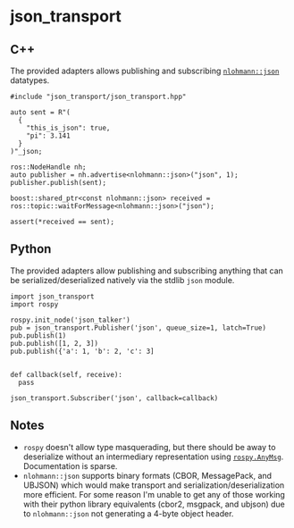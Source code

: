 # json_transport

## C++

The provided adapters allows publishing and subscribing [`nlohmann::json`](https://github.com/nlohmann/json) datatypes.

```
#include "json_transport/json_transport.hpp"

auto sent = R"(
  {
    "this_is_json": true,
    "pi": 3.141
  }
)"_json;

ros::NodeHandle nh;
auto publisher = nh.advertise<nlohmann::json>("json", 1);
publisher.publish(sent);

boost::shared_ptr<const nlohmann::json> received = ros::topic::waitForMessage<nlohmann::json>("json");

assert(*received == sent);
```

## Python

The provided adapters allow publishing and subscribing anything that can be serialized/deserialized natively via the stdlib `json` module.

```
import json_transport
import rospy

rospy.init_node('json_talker')
pub = json_transport.Publisher('json', queue_size=1, latch=True)
pub.publish(1)
pub.publish([1, 2, 3])
pub.publish({'a': 1, 'b': 2, 'c': 3]


def callback(self, receive):
  pass

json_transport.Subscriber('json', callback=callback)
```

## Notes

- `rospy` doesn't allow type masquerading, but there should be away to deserialize without an intermediary representation using [`rospy.AnyMsg`](http://docs.ros.org/api/rospy/html/rospy.msg.AnyMsg-class.html). Documentation is sparse.
- `nlohmann::json` supports binary formats (CBOR, MessagePack, and UBJSON) which would make transport and serialization/deserialization more efficient. For some reason I'm unable to get any of those working with their python library equivalents (cbor2, msgpack, and ubjson) due to `nlohmann::json` not generating a 4-byte object header.
